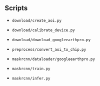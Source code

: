 ## Scripts

* `download/create_aoi.py`
* `download/calibrate_device.py`
* `download/download_googleearthpro.py`

* `preprocess/convert_aoi_to_chip.py`

* `maskrcnn/dataloader/googleearthpro.py`
* `maskrcnn/train.py`
* `maskrcnn/infer.py`

